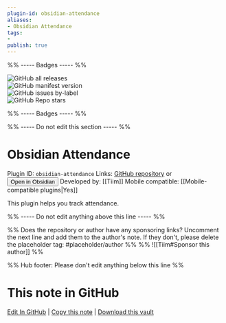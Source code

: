 ```yaml
---
plugin-id: obsidian-attendance
aliases:
- Obsidian Attendance
tags: 
- 
publish: true
---
```


%% ----- Badges ----- %%

![GitHub all releases](https://img.shields.io/github/downloads/Tiim/obsidian-attendance/total?color=573E7A&logo=github&style=for-the-badge)   
![GitHub manifest version](https://img.shields.io/github/manifest-json/v/Tiim/obsidian-attendance?color=573E7A&logo=github&style=for-the-badge)   
![GitHub issues by-label](https://img.shields.io/github/issues/Tiim/obsidian-attendance/help%20wanted?color=573E7A&logo=github&style=for-the-badge)   
![GitHub Repo stars](https://img.shields.io/github/stars/Tiim/obsidian-attendance?color=573E7A&logo=github&style=for-the-badge)

%% ----- Badges ----- %%

%% ----- Do not edit this section ----- %%

# Obsidian Attendance

Plugin ID: `obsidian-attendance`
Links: [GitHub repository](https://github.com/Tiim/obsidian-attendance) or [<button id=HH>Open in Obsidian</button>](obsidian://show-plugin?id=obsidian-attendance)
Developed by: [[Tiim]]
Mobile compatible: [[Mobile-compatible plugins|Yes]]

This plugin helps you track attendance.

%% ----- Do not edit anything above this line ----- %% 

%% Does the repository or author have any sponsoring links? Uncomment the next line and add them to the author's note. If they don't, please delete the placeholder tag: #placeholder/author %%
%% ![[Tiim#Sponsor this author]] %%

%% Hub footer: Please don't edit anything below this line %%

# This note in GitHub

<span class="git-footer">[Edit In GitHub](https://github.dev/obsidian-community/obsidian-hub/blob/main/02%20-%20Community%20Expansions/02.05%20All%20Community%20Expansions/Plugins/obsidian-attendance.md "git-hub-edit-note") | [Copy this note](https://raw.githubusercontent.com/obsidian-community/obsidian-hub/main/02%20-%20Community%20Expansions/02.05%20All%20Community%20Expansions/Plugins/obsidian-attendance.md "git-hub-copy-note") | [Download this vault](https://github.com/obsidian-community/obsidian-hub/archive/refs/heads/main.zip "git-hub-download-vault") </span>
